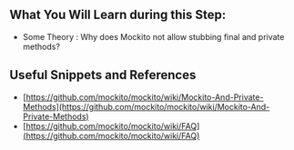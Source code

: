 ## What You Will Learn during this Step:
- Some Theory : Why does Mockito not allow stubbing final and private methods?

## Useful Snippets and References
- [https://github.com/mockito/mockito/wiki/Mockito-And-Private-Methods](https://github.com/mockito/mockito/wiki/Mockito-And-Private-Methods)
- [https://github.com/mockito/mockito/wiki/FAQ](https://github.com/mockito/mockito/wiki/FAQ)
